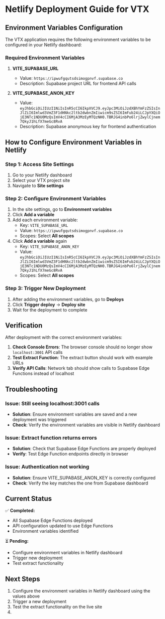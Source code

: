 # Netlify Deployment Guide for VTX

## Environment Variables Configuration

The VTX application requires the following environment variables to be configured in your Netlify dashboard:

### Required Environment Variables

1. **VITE_SUPABASE_URL**
   - Value: `https://ipwufgqutsdsimogpnvf.supabase.co`
   - Description: Supabase project URL for frontend API calls

2. **VITE_SUPABASE_ANON_KEY**
   - Value: `eyJhbGciOiJIUzI1NiIsInR5cCI6IkpXVCJ9.eyJpc3MiOiJzdXBhYmFzZSIsInJlZiI6Imlwd3VmZ3F1dHNkc2ltb2dwbnZmIiwicm9sZSI6ImFub24iLCJpYXQiOjE3NTc1NDU0MzQsImV4cCI6MjA3MzEyMTQzNH0.TBRJG4inbPo6lrjZwylCjnem7QkyJ1hLfX7meGc8RvA`
   - Description: Supabase anonymous key for frontend authentication

## How to Configure Environment Variables in Netlify

### Step 1: Access Site Settings
1. Go to your Netlify dashboard
2. Select your VTX project site
3. Navigate to **Site settings**

### Step 2: Configure Environment Variables
1. In the site settings, go to **Environment variables**
2. Click **Add a variable**
3. Add each environment variable:
   - Key: `VITE_SUPABASE_URL`
   - Value: `https://ipwufgqutsdsimogpnvf.supabase.co`
   - Scopes: Select **All scopes**
4. Click **Add a variable** again
   - Key: `VITE_SUPABASE_ANON_KEY`
   - Value: `eyJhbGciOiJIUzI1NiIsInR5cCI6IkpXVCJ9.eyJpc3MiOiJzdXBhYmFzZSIsInJlZiI6Imlwd3VmZ3F1dHNkc2ltb2dwbnZmIiwicm9sZSI6ImFub24iLCJpYXQiOjE3NTc1NDU0MzQsImV4cCI6MjA3MzEyMTQzNH0.TBRJG4inbPo6lrjZwylCjnem7QkyJ1hLfX7meGc8RvA`
   - Scopes: Select **All scopes**

### Step 3: Trigger New Deployment
1. After adding the environment variables, go to **Deploys**
2. Click **Trigger deploy** → **Deploy site**
3. Wait for the deployment to complete

## Verification

After deployment with the correct environment variables:

1. **Check Console Errors**: The browser console should no longer show `localhost:3001` API calls
2. **Test Extract Function**: The extract button should work with example URLs
3. **Verify API Calls**: Network tab should show calls to Supabase Edge Functions instead of localhost

## Troubleshooting

### Issue: Still seeing localhost:3001 calls
- **Solution**: Ensure environment variables are saved and a new deployment was triggered
- **Check**: Verify the environment variables are visible in Netlify dashboard

### Issue: Extract function returns errors
- **Solution**: Check that Supabase Edge Functions are properly deployed
- **Verify**: Test Edge Function endpoints directly in browser

### Issue: Authentication not working
- **Solution**: Ensure VITE_SUPABASE_ANON_KEY is correctly configured
- **Check**: Verify the key matches the one from Supabase dashboard

## Current Status

✅ **Completed:**
- All Supabase Edge Functions deployed
- API configuration updated to use Edge Functions
- Environment variables identified

⏳ **Pending:**
- Configure environment variables in Netlify dashboard
- Trigger new deployment
- Test extract functionality

## Next Steps

1. Configure the environment variables in Netlify dashboard using the values above
2. Trigger a new deployment
3. Test the extract functionality on the live site
4.